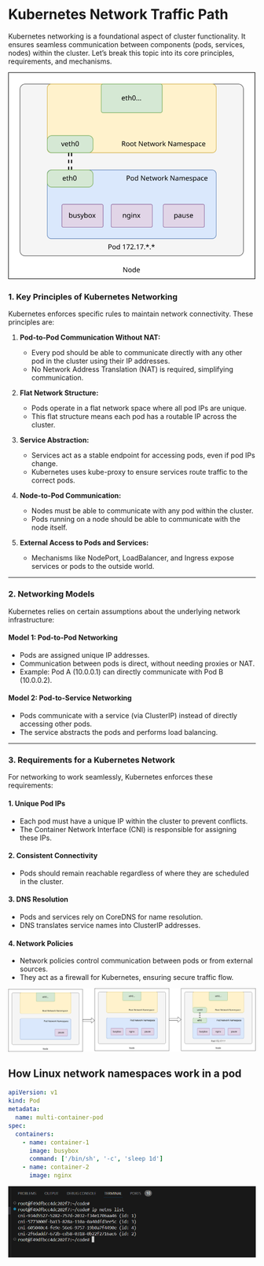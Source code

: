 # Kubernetes Network Traffic Path

Kubernetes networking is a foundational aspect of cluster functionality. It ensures seamless communication between components (pods, services, nodes) within the cluster. Let’s break this topic into its core principles, requirements, and mechanisms.

![](./images/Networking-3.drawio.svg)


### **1. Key Principles of Kubernetes Networking**
Kubernetes enforces specific rules to maintain network connectivity. These principles are:

1. **Pod-to-Pod Communication Without NAT:**
   - Every pod should be able to communicate directly with any other pod in the cluster using their IP addresses.
   - No Network Address Translation (NAT) is required, simplifying communication.

2. **Flat Network Structure:**
   - Pods operate in a flat network space where all pod IPs are unique.
   - This flat structure means each pod has a routable IP across the cluster.

3. **Service Abstraction:**
   - Services act as a stable endpoint for accessing pods, even if pod IPs change.
   - Kubernetes uses kube-proxy to ensure services route traffic to the correct pods.

4. **Node-to-Pod Communication:**
   - Nodes must be able to communicate with any pod within the cluster.
   - Pods running on a node should be able to communicate with the node itself.

5. **External Access to Pods and Services:**
   - Mechanisms like NodePort, LoadBalancer, and Ingress expose services or pods to the outside world.

---

### **2. Networking Models**
Kubernetes relies on certain assumptions about the underlying network infrastructure:

#### **Model 1: Pod-to-Pod Networking**
- Pods are assigned unique IP addresses.
- Communication between pods is direct, without needing proxies or NAT.
- Example: Pod A (10.0.0.1) can directly communicate with Pod B (10.0.0.2).

#### **Model 2: Pod-to-Service Networking**
- Pods communicate with a service (via ClusterIP) instead of directly accessing other pods.
- The service abstracts the pods and performs load balancing.

---

### **3. Requirements for a Kubernetes Network**
For networking to work seamlessly, Kubernetes enforces these requirements:

#### **1. Unique Pod IPs**
- Each pod must have a unique IP within the cluster to prevent conflicts.
- The Container Network Interface (CNI) is responsible for assigning these IPs.

#### **2. Consistent Connectivity**
- Pods should remain reachable regardless of where they are scheduled in the cluster.

#### **3. DNS Resolution**
- Pods and services rely on CoreDNS for name resolution.
- DNS translates service names into ClusterIP addresses.

#### **4. Network Policies**
- Network policies control communication between pods or from external sources.
- They act as a firewall for Kubernetes, ensuring secure traffic flow.

![](./images/Networking-1.drawio.svg)


## How Linux network namespaces work in a pod

```yaml
apiVersion: v1
kind: Pod
metadata:
  name: multi-container-pod
spec:
  containers:
    - name: container-1
      image: busybox
      command: ['/bin/sh', '-c', 'sleep 1d']
    - name: container-2
      image: nginx
```

![alt text](image.png)
